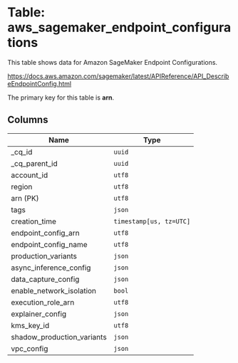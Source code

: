 # Table: aws_sagemaker_endpoint_configurations

This table shows data for Amazon SageMaker Endpoint Configurations.

https://docs.aws.amazon.com/sagemaker/latest/APIReference/API_DescribeEndpointConfig.html

The primary key for this table is **arn**.

## Columns

| Name          | Type          |
| ------------- | ------------- |
|_cq_id|`uuid`|
|_cq_parent_id|`uuid`|
|account_id|`utf8`|
|region|`utf8`|
|arn (PK)|`utf8`|
|tags|`json`|
|creation_time|`timestamp[us, tz=UTC]`|
|endpoint_config_arn|`utf8`|
|endpoint_config_name|`utf8`|
|production_variants|`json`|
|async_inference_config|`json`|
|data_capture_config|`json`|
|enable_network_isolation|`bool`|
|execution_role_arn|`utf8`|
|explainer_config|`json`|
|kms_key_id|`utf8`|
|shadow_production_variants|`json`|
|vpc_config|`json`|